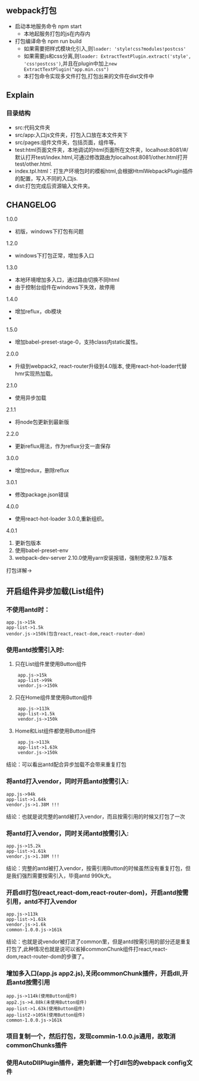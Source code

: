 ## webpack打包
* 启动本地服务命令 npm start
    * 本地起服务打包的js在内存内
* 打包编译命令 npm run build
    * 如果需要把样式模块化引入,则`loader: 'style!css?modules!postcss'`
    * 如果需要js和css分离,则`loader: ExtractTextPlugin.extract('style', 'css!postcss')`,并且在plugin中加上`new ExtractTextPlugin("app.min.css")`
    * 本打包命令实现多文件打包,打包出来的文件在dist文件中



## Explain

### 目录结构 ###

- src:代码文件夹
- src/app:入口js文件夹，打包入口放在本文件夹下
- src/pages:组件文件夹，包括页面，组件等。
- test:html页面文件夹，本地调试的html页面所在文件夹，localhost:8081/#/默认打开test/index.html,可通过修改路由为localhost:8081/other.html打开test/other.html.
- index.tpl.html：打生产环境包时的模板html,会根据HtmlWebpackPlugin插件的配置，写入不同的入口js.
- dist:打包完成后资源输入文件夹。



## CHANGELOG ##

1.0.0

- 初版，windows下打包有问题

1.2.0

- windows下打包正常，增加多入口

1.3.0

- 本地环境增加多入口，通过路由切换不同html
- 由于控制台组件在windows下失效，故停用

1.4.0

- 增加reflux，db模块
-
1.5.0

- 增加babel-preset-stage-0，支持class内static属性。

2.0.0

- 升级到webpack2, react-router升级到4.0版本, 使用react-hot-loader代替hmr实现热加载。

2.1.0

- 使用异步加载

2.1.1

- 将node包更新到最新版

2.2.0

- 更新reflux用法，作为reflux分支一直保存

3.0.0

- 增加redux，删除reflux

3.0.1

- 修改package.json错误

4.0.0

- 使用react-hot-loader 3.0.0,重新组织。

4.0.1

  1. 更新包版本
  2. 使用babel-preset-env
  3. webpack-dev-server 2.10.0使用yarn安装报错，强制使用2.9.7版本

打包详解->

## 开启组件异步加载(List组件)

### 不使用antd时：

    app.js->15k
    app-list->1.5k
    vendor.js->150k(包含react,react-dom,react-router-dom)

### 使用antd按需引入时:

1. 只在List组件里使用Button组件

        app.js->15k
        app-list->99k
        vendor.js->150k

2. 只在Home组件里使用Button组件

        app.js->113k
        app-list->1.5k
        vendor.js->150k

3. Home和List组件都使用Button组件

        app.js->113k
        app-list->1.63k
        vendor.js->150k

结论：可以看出antd配合异步加载不会带来重复打包

### 将antd打入vendor，同时开启antd按需引入:

    app.js->94k
    app-list->1.64k
    vendor.js->1.38M !!!

结论：也就是说完整的antd被打入vendor，而且按需引用的时候又打包了一次

### 将antd打入vendor，同时关闭antd按需引入:

    app.js->15.2k
    app-list->1.61k
    vendor.js->1.38M !!!

结论：完整的antd被打入vendor，按需引用Button的时候虽然没有重复打包，但是我们强烈需要按需引入，毕竟antd 990k大。

### 开启dll打包(react,react-dom,react-router-dom)，开启antd按需引用，antd不打入vendor

    app.js->113k
    app-list->1.61k
    vendor.js->1.6k
    common-1.0.0.js->161k

结论：也就是说vendor被打进了common里，但是antd按需引用的部分还是重复打包了,此种情况也就是说可以省掉commonChunk组件打react,react-dom,react-router-dom的步骤了。

### 增加多入口(app.js app2.js),关闭commonChunk插件，开启dll,开启antd按需引用

    app.js->114k(使用Button组件)
    app2.js->4.88k(未使用Button组件)
    app-list->1.63k(使用Button组件)
    app-list2->105k(使用Button组件)
    common-1.0.0.js->161k

### 项目复制一个，然后打包，发现commin-1.0.0.js通用，故取消commonChunks插件

### 使用AutoDllPlugin插件，避免新建一个打dll包的webpack config文件
